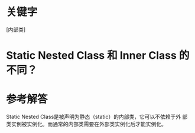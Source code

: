 # 关键字

[内部类]

# Static Nested Class 和 Inner Class 的不同？

# 参考解答

Static Nested Class是被声明为静态（static）的内部类，它可以不依赖于外
部类实例被实例化。而通常的内部类需要在外部类实例化后才能实例化。

